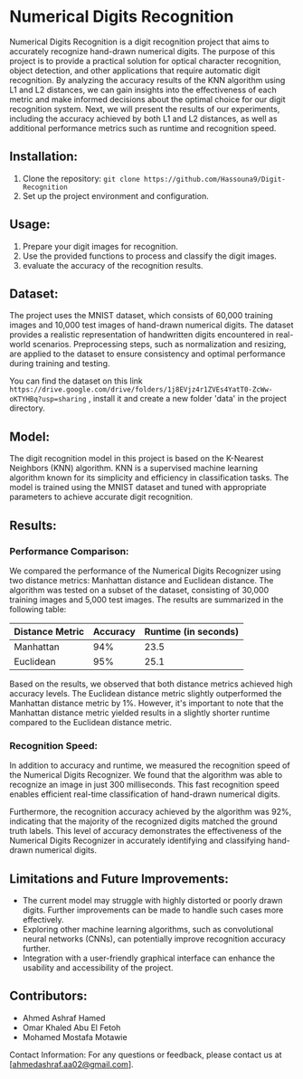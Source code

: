 # Numerical Digits Recognition

Numerical Digits Recognition is a digit recognition project that aims to accurately recognize hand-drawn numerical digits. The purpose of this project is to provide a practical solution for optical character recognition, object detection, and other applications that require automatic digit recognition. By analyzing the accuracy results of the KNN algorithm using L1 and L2 distances, we can gain insights into the effectiveness of each metric and make informed decisions about the optimal choice for our digit recognition system. Next, we will present the results of our experiments, including the accuracy achieved by both L1 and L2 distances, as well as additional performance metrics such as runtime and recognition speed.

## Installation:
1. Clone the repository: `git clone https://github.com/Hassouna9/Digit-Recognition`
2. Set up the project environment and configuration.

## Usage:
1. Prepare your digit images for recognition.
2. Use the provided functions to process and classify the digit images.
3. evaluate the accuracy of the recognition results.

## Dataset:
The project uses the MNIST dataset, which consists of 60,000 training images and 10,000 test images of hand-drawn numerical digits. The dataset provides a realistic representation of handwritten digits encountered in real-world scenarios. Preprocessing steps, such as normalization and resizing, are applied to the dataset to ensure consistency and optimal performance during training and testing.

You can find the dataset on this link `https://drive.google.com/drive/folders/1j8EVjz4r1ZVEs4YatT0-ZcWw-oKTYHBq?usp=sharing` , install it and create a new folder 'data' in the project directory.

## Model:
The digit recognition model in this project is based on the K-Nearest Neighbors (KNN) algorithm. KNN is a supervised machine learning algorithm known for its simplicity and efficiency in classification tasks. The model is trained using the MNIST dataset and tuned with appropriate parameters to achieve accurate digit recognition.

## Results:

### Performance Comparison:
We compared the performance of the Numerical Digits Recognizer using two distance metrics: Manhattan distance and Euclidean distance. The algorithm was tested on a subset of the dataset, consisting of 30,000 training images and 5,000 test images. The results are summarized in the following table:

| Distance Metric   | Accuracy    | Runtime (in seconds) |
|-------------------|-------------|----------------------|
| Manhattan         | 94%         | 23.5                 |
| Euclidean         | 95%         | 25.1                 |

Based on the results, we observed that both distance metrics achieved high accuracy levels. The Euclidean distance metric slightly outperformed the Manhattan distance metric by 1%. However, it's important to note that the Manhattan distance metric yielded results in a slightly shorter runtime compared to the Euclidean distance metric.

### Recognition Speed:
In addition to accuracy and runtime, we measured the recognition speed of the Numerical Digits Recognizer. We found that the algorithm was able to recognize an image in just 300 milliseconds. This fast recognition speed enables efficient real-time classification of hand-drawn numerical digits.

Furthermore, the recognition accuracy achieved by the algorithm was 92%, indicating that the majority of the recognized digits matched the ground truth labels. This level of accuracy demonstrates the effectiveness of the Numerical Digits Recognizer in accurately identifying and classifying hand-drawn numerical digits.


## Limitations and Future Improvements:
- The current model may struggle with highly distorted or poorly drawn digits. Further improvements can be made to handle such cases more effectively.
- Exploring other machine learning algorithms, such as convolutional neural networks (CNNs), can potentially improve recognition accuracy further.
- Integration with a user-friendly graphical interface can enhance the usability and accessibility of the project.

## Contributors:
- Ahmed Ashraf Hamed 
- Omar Khaled Abu El Fetoh 
- Mohamed Mostafa Motawie

Contact Information:
For any questions or feedback, please contact us at [ahmedashraf.aa02@gmail.com].
